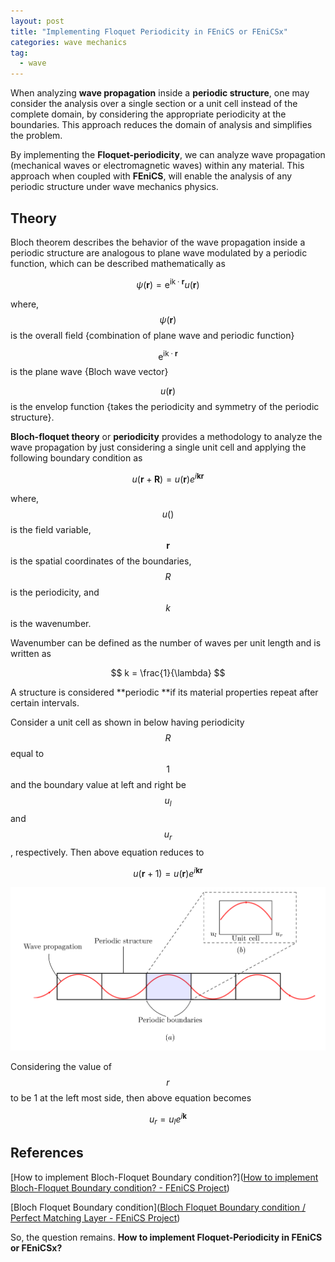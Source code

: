 ```yaml
---
layout: post
title: "Implementing Floquet Periodicity in FEniCS or FEniCSx"
categories: wave mechanics
tag: 
  - wave
---
```


When analyzing **wave propagation** inside a **periodic structure**, one may consider the analysis over a single section or a unit cell instead of the complete domain, by considering the appropriate periodicity at the boundaries. This approach reduces the domain of analysis and simplifies the problem. 

By implementing the **Floquet-periodicity**, we can analyze wave propagation (mechanical waves or electromagnetic waves) within any material. This approach when coupled with **FEniCS**, will enable the analysis of any periodic structure under wave mechanics physics.



## Theory

Bloch theorem describes the behavior of the wave propagation inside a periodic structure are analogous to plane wave modulated by a periodic function, which can be described mathematically as

$$
\psi(\mathbf{r})=\mathrm{e}^{\mathrm{ik} \cdot \mathbf{r}} u(\mathbf{r})
$$

where, $$\psi(\mathbf{r})$$ is the overall field {combination of plane wave and periodic function}

$$\mathrm{e}^{\mathrm{ik} \cdot \mathbf{r}}$$ is the plane wave {Bloch wave vector}

$$u(\mathbf{r})$$ is the envelop function {takes the periodicity and symmetry of the periodic structure}.

**Bloch-floquet theory** or **periodicity** provides a methodology to analyze the wave propagation by just considering a single unit cell and applying the following boundary condition as 

$$
u(\mathbf{r}+\mathbf{R})=u(\mathbf{r}) e^{i \mathbf{k} \mathbf{r}}
$$

where, $$u()$$ is the field variable, $$\mathbf{r}$$ is the spatial coordinates of the boundaries, $$R$$ is the periodicity, and $$k$$ is the wavenumber.

Wavenumber can be defined as the number of waves per unit length and is written as 

$$
k = \frac{1}{\lambda}
$$

A structure is considered **periodic **if its material properties repeat after certain intervals. 

Consider a unit cell as shown in below having periodicity $$R$$ equal to $$1$$ and the boundary value at left and right be $$u_l$$ and $$u_r$$, respectively. Then above equation reduces to 

$$
u(\mathbf{r}+1)=u(\mathbf{r}) e^{i \mathbf{k} \mathbf{r}}
$$

![](/assets/images/floquet-periodicity-1.png)

Considering the value of $$r$$ to be 1 at the left most side, then above equation becomes 

$$
u_r=u_l e^{i \mathbf{k}}
$$

## References

[How to implement Bloch-Floquet Boundary condition?]([How to implement Bloch-Floquet Boundary condition? - FEniCS Project](https://fenicsproject.discourse.group/t/how-to-implement-bloch-floquet-boundary-condition/1504))

[Bloch Floquet Boundary condition]([Bloch Floquet Boundary condition / Perfect Matching Layer - FEniCS Project](https://fenicsproject.discourse.group/t/bloch-floquet-boundary-condition-perfect-matching-layer/497))



So, the question remains. **How to implement Floquet-Periodicity in FEniCS  or FEniCSx?**
